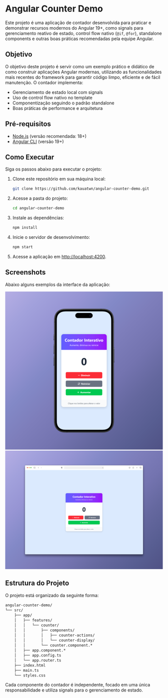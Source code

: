 # Angular Counter Demo

Este projeto é uma aplicação de contador desenvolvida para praticar e demonstrar recursos modernos do Angular 19+, como signals para gerenciamento reativo de estado, control flow nativo (`@if`, `@for`), standalone components e outras boas práticas recomendadas pela equipe Angular.

## Objetivo

O objetivo deste projeto é servir como um exemplo prático e didático de como construir aplicações Angular modernas, utilizando as funcionalidades mais recentes do framework para garantir código limpo, eficiente e de fácil manutenção. O contador implementa:

- Gerenciamento de estado local com signals
- Uso de control flow nativo no template
- Componentização seguindo o padrão standalone
- Boas práticas de performance e arquitetura

## Pré-requisitos

- [Node.js](https://nodejs.org/en/download) (versão recomendada: 18+)
- [Angular CLI](https://v19.angular.dev/installation) (versão 19+)

## Como Executar

Siga os passos abaixo para executar o projeto:

1. Clone este repositório em sua máquina local:

   ```bash
   git clone https://github.com/kauatwn/angular-counter-demo.git
   ```

2. Acesse a pasta do projeto:

   ```bash
   cd angular-counter-demo
   ```

3. Instale as dependências:

   ```bash
   npm install
   ```

4. Inicie o servidor de desenvolvimento:

   ```bash
   npm start
   ```

5. Acesse a aplicação em [http://localhost:4200](http://localhost:4200).

## Screenshots

Abaixo alguns exemplos da interface da aplicação:

![Mobile](images/mobile.png)
![Desktop](images/desktop.png)

## Estrutura do Projeto

O projeto está organizado da seguinte forma:

```plaintext
angular-counter-demo/
└── src/
    ├── app/
    │   ├── features/
    │   │   └── counter/
    │   │       ├── components/
    │   │       │   ├── counter-actions/
    │   │       │   └── counter-display/
    │   │       └── counter.component.*
    │   ├── app.component.*
    │   ├── app.config.ts
    │   └── app.router.ts
    ├── index.html
    ├── main.ts
    └── styles.css
```

Cada componente do contador é independente, focado em uma única responsabilidade e utiliza signals para o gerenciamento de estado.
